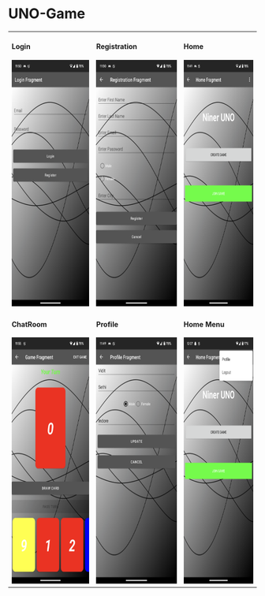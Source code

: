 # UNO-Game

<html>
  <table style="border: none;">
    <tr>
        <td>
          <h4>Login</h4>
          <img src="https://github.com/kailashchivhe/UNO-Game/blob/a1f8ba898d7bae76951ebd8f69708ad8a0d276f4/screenshots/Login.png" height=500 width=250/>
        </td>
        <td>
          <h4>Registration</h4>
          <img src="https://github.com/kailashchivhe/UNO-Game/blob/a1f8ba898d7bae76951ebd8f69708ad8a0d276f4/screenshots/Registration.png" height=500 width=250/>
        </td>
        <td>
          <h4>Home</h4>
          <img src="https://github.com/kailashchivhe/UNO-Game/blob/a1f8ba898d7bae76951ebd8f69708ad8a0d276f4/screenshots/Home.png" height=500 width=250/>
        </td>
    </tr>
    <tr>
        <td>
          <h4>ChatRoom</h4>
          <img src="https://github.com/kailashchivhe/UNO-Game/blob/a1f8ba898d7bae76951ebd8f69708ad8a0d276f4/screenshots/Game.png" height=500 width=250/>
        </td>
        <td>
          <h4>Profile</h4>
          <img src="https://github.com/kailashchivhe/UNO-Game/blob/a1f8ba898d7bae76951ebd8f69708ad8a0d276f4/screenshots/Profile.png" height=500 width=250/>
        </td>
        <td>
          <h4>Home Menu</h4>
          <img src="https://github.com/kailashchivhe/UNO-Game/blob/b87f1bf5cfc955f2cdd77605133266e23ebf4e17/screenshots/Menu.png" height=500 width=250/>
        </td>
    </tr>
  </table>
 </html>
